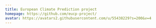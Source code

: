 ```yaml
---
title: European Climate Prediction project
homepage: https://github.com/eucp-project/
avatar: https://avatars2.githubusercontent.com/u/55438229?s=200&v=4
---
```

